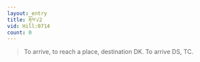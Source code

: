 ```yaml
---
layout: entry
title: རྟོལ་√2
vid: Hill:0714
count: 0
---
```

> To arrive, to reach a place, destination DK\. To arrive DS, TC\.


